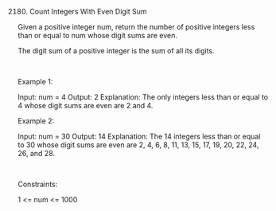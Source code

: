 2180. Count Integers With Even Digit Sum

Given a positive integer num, return the number of positive integers less than or equal to num whose digit sums are even.

The digit sum of a positive integer is the sum of all its digits.

 

Example 1:

Input: num = 4
Output: 2
Explanation:
The only integers less than or equal to 4 whose digit sums are even are 2 and 4.    


Example 2:

Input: num = 30
Output: 14
Explanation:
The 14 integers less than or equal to 30 whose digit sums are even are
2, 4, 6, 8, 11, 13, 15, 17, 19, 20, 22, 24, 26, and 28.


 

Constraints:

1 <= num <= 1000